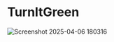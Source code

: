 # TurnItGreen

![Screenshot 2025-04-06 180316](https://github.com/user-attachments/assets/526df584-db7c-4c4b-8688-f1f02c033599)
